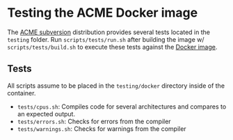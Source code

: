 # Testing the ACME Docker image

The [ACME subversion][acme-svn] distribution provides several tests located in
the `testing` folder. Run `scripts/tests/run.sh` after building the image w/
`scripts/tests/build.sh` to execute these tests against the
[Docker image][docker-repo].

## Tests

All scripts assume to be placed in the `testing/docker` directory inside of the
container.

- `tests/cpus.sh`: Compiles code for several architectures and compares to an
  expected output.
- `tests/errors.sh`: Checks for errors from the compiler
- `tests/warnings.sh`: Checks for warnings from the compiler

[acme-svn]: https://sourceforge.net/p/acme-crossass/code-0/HEAD/tree/
[docker-repo]: https://hub.docker.com/r/jackwolfard/acme
